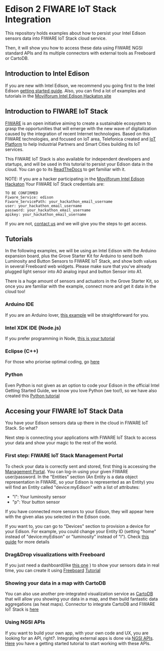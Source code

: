 # Edison 2 FIWARE IoT Stack Integration
This repository holds examples about how to persist your Intel Edison sensors data into FIWARE IoT Stack cloud service.

Then, it will show you how to access these data using FIWARE NGSI standard APIs and its multiple connectors with external tools as Freeboard or CartoDB.

## Introduction to Intel Edison
If you are new with Intel Edison, we recommend you going first to the Intel Edison [getting started guide](https://software.intel.com/es-es/iot/library/edison-getting-started). Also, you can find a lot of examples and tutorials in the [Movilforum Intel Edison Hackaton site](http://movilforum.com/unete-con-movilforum-al-reto-intel-edison-2015)

## Introduction to FIWARE IoT Stack
[FIWARE](https://www.fiware.org/) is an open initiative aiming to create a sustainable ecosystem to grasp the opportunities that will emerge with the new wave of digitalization caused by the integration of recent Internet technologies. Based on this FIWARE technologies, and focused on IoT area, Telefonica created and [IoT Platform](http://iot.tid.es) to help Industrial Partners and Smart Cities building its IoT services. 

This FIWARE IoT Stack is also available for independent developers and startups, and will be used in this tutorial to persist your Edison data in the cloud. You can go to its [ReadTheDocs](http://fiware-iot-stack.readthedocs.org/en/latest/index.html) to get familiar with it. 

NOTE: If you are a hacker participating in the [Movilforum Intel Edison Hackaton](http://movilforum.com/unete-con-movilforum-al-reto-intel-edison-2015) Your FIWARE IoT Stack credentials are:
```
TO BE CONFIRMED
Fiware_Service: edison
Fiware_ServicePath: your_hackathon_email_username
user: your_hackathon_email_username
password: your_hackathon_email_username
apikey: your_hackathon_email_username
```
If you are not, [contact us](mailto:iot_support@tid.es) and we will give you the steps to get access.

## Tutorials
In the following examples, we will be using an Intel Edison with the Arduino expansion board,
plus the Grove Starter Kit for Arduino to send both Luminosity and Button Sensors to FIWARE IoT Stack,
and show both values in several Freeboard web widgets. Please make sure that you've already plugged light sensor into A0 analog input and button Sensor into A1.

There is a huge amount of sensors and actuators in the Grove Starter Kit, so once you are familiar with the example, connect more and get it data in the cloud too!

### Arduino IDE
If you are an Arduino lover, [this example](https://github.com/telefonicaid/fiware-edison/tree/develop/arduino) will be straightforward for you.

### Intel XDK IDE (Node.js)
If you prefer programming in Node, [this is your tutorial](https://github.com/telefonicaid/fiware-edison/tree/develop/nodejs)

### Eclipse (C++)
For those who priorise optimal coding, go [here](https://github.com/telefonicaid/fiware-edison/tree/develop/cplusplus)

### Python
Even Python is not given as an option to code your Edison in the official Intel Getting Started Guide, we know you love Python (we too!), so we have also created this [Python tutorial](https://github.com/telefonicaid/fiware-edison/new/develop/python) 

## Accesing your FIWARE IoT Stack Data
You have your Edison sensors data up there in the cloud in FIWARE IoT Stack. So what?

Next step is connecting your applications with FIWARE IoT Stack to access your data and show your magic to the rest of the world.

### First step: FIWARE IoT Stack Management Portal
To check your data is correctly sent and stored, first thing is accessing the [Management Portal](http://test.ttcloud.net:8008). You can log-in using your given FIWARE user/password. In the "Entities" section (An Entity is a data object representation in FIWARE, so your Edison is represented as an Entity) you will find an Entity called "device:myEdison" with a list of attributes:
* "l": Your luminosity sensor
* "p": Your button sensor

If you have connected more sensors to your Edison, they will appear here with the given alias you selected in the Edison code.

If you want to, you can go to "Devices" section to provision a device for your Edison. For example, you could change your Entity ID (setting "home" instead of "device:myEdison" or "luminosity" instead of "l"). Check [this guide](http://fiware-iot-stack.readthedocs.org/en/latest/quickguide/index.html#step-2-see-data) for more details

### Drag&Drop visualizations with Freeboard
If you just need a dashboard(like [this one](https://freeboard.io/board/0cYCHY) ) to show your sensors data in real time, you can create it using [Freeboard](https://freeboard.io)
[Tutorial](http://fiware-iot-stack.readthedocs.org/en/latest/quickguide/index.html#step-4-show-in-a-dashboard)

### Showing your data in a map with CartoDB
You can also use another pre-integrated visualization service as [CartoDB](https://cartodb.com/) that will allow you showing your data in a map, and then build fantastic data aggregations (as heat maps). Connector to integrate CartoDB and FIWARE IoT Stack is [here](https://github.com/telefonicaid/fiware-orion2cartodb)

### Using NGSI APIs
If you want to build your own app, with your own code and UX, you are looking for an API, right?. Integrating external apps is done via [NGSI APIs](https://forge.fiware.org/plugins/mediawiki/wiki/fiware/index.php?title=Publish/Subscribe_Broker_-_Orion_Context_Broker_-_User_and_Programmers_Guide). [Here](http://fiware-iot-stack.readthedocs.org/en/latest/quickguide/index.html#step-3-get-data)
you have a getting started tutorial to start working with these APIs.
